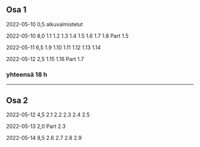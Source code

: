 ## Osa 1
2022-05-10  0,5 alkuvalmistelut

2022-05-10  8,0 1.1 1.2 1.3 1.4 1.5 1.6 1.7 1.8 Part 1.5

2022-05-11  6,5 1.9 1.10 1.11 1.12 1.13 1.14

2022-05-12  2,5 1.15 1.16 Part 1.7

### yhteensä 18 h

---

## Osa 2
2022-05-12  4,5 2.1 2.2 2.3 2.4 2.5

2022-05-13  2,0 Part 2.3

2022-05-14  8,5 2.6 2.7 2.8 2.9

